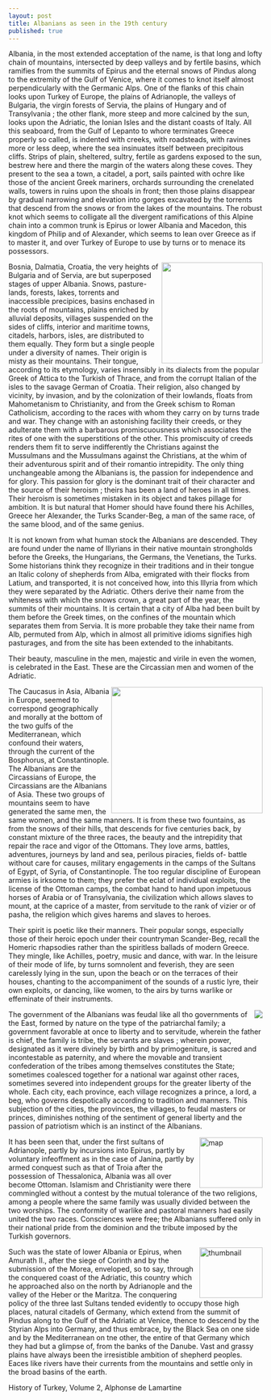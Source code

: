 ```yaml
---
layout: post
title: Albanians as seen in the 19th century
published: true
---
```

Albania, in the most extended acceptation of the name, is that long and lofty chain of mountains, intersected by deep valleys and by fertile basins, which ramifies from the summits of Epirus and the eternal snows of Pindus along to the extremity of the Gulf of Venice, where it comes to knot itself almost perpendicularly with the Germanic Alps. One of the flanks of this chain looks upon Turkey of Europe, the plains of Adrianople, the valleys of Bulgaria, the virgin forests of Servia, the plains of Hungary and of Transylvania ; the other flank, more steep and more calcined by the sun, looks upon the Adriatic, the Ionian Isles and the distant coasts of Italy. All this seaboard, from the Gulf of Lepanto to whore terminates Greece properly so called, is indented with creeks, with roadsteads, with ravines more or less deep, where the sea insinuates itself between precipitous cliffs. Strips of plain, sheltered, sultry, fertile as gardens exposed to the sun, bestrew here and there the margin of the waters along these coves. They present to the sea a town, a citadel, a port, sails painted with ochre like those of the ancient Greek mariners, orchards surrounding the crenelated walls, towers in ruins upon the shoals in front; then those plains disappear by gradual narrowing and elevation into gorges excavated by the torrents that descend from the snows or from the lakes of the mountains. 
The robust knot which seems to colligate all the divergent ramifications of this Alpine chain into a common trunk is Epirus or lower Albania and Macedon, this kingdom of Philip and of Alexander, which seems to lean over Greece as if to master it, and over Turkey of Europe to use by turns or to menace its possessors.

<a href="link url"><img src="https://iem5.files.wordpress.com/2018/04/balkans_ethnological_map_3625906oj9.jpg" width="200" align="right" /></a>


<p>Bosnia, Dalmatia, Croatia, the very heights of Bulgaria and of Servia, are but superposed stages of upper Albania. Snows, pasture-lands, forests, lakes, torrents and inaccessible precipices, basins enchased in the roots of mountains, plains enriched by alluvial deposits, villages suspended on the sides of cliffs, interior and maritime towns, citadels, harbors, isles, are distributed to them equally. They form but a single people under a diversity of names. Their origin is misty as their mountains. Their tongue, according to its etymology, varies insensibly in its dialects from the popular Greek of Attica to the Turkish of Thrace, and from the corrupt Italian of the isles to the savage German of Croatia. Their religion, also changed by vicinity, by invasion, and by the colonization of their lowlands, floats from Mahometanism to Christianity, and from the Greek schism to Roman Catholicism, according to the races with whom they carry on by turns trade and war. They change with an astonishing facility their creeds, or they adulterate them with a barbarous promiscuousness which associates the rites of one with the superstitions of the other. This promiscuity of creeds renders them fit to serve indifferently the Christians against the Mussulmans and the Mussulmans against the Christians, at the whim of their adventurous spirit and of their romantio intrepidity. The only thing unchangeable among the Albanians is, the passion for independence and for glory. This passion for glory is the dominant trait of their character and the source of their heroism ; theirs has been a land of heroes in all times. Their heroism is sometimes mistaken in its object and takes pillage for ambition. It is but natural that Homer should have found there his Achilles, Greece her Alexander, the Turks Scander-Beg, a man of the same race, of the same blood, and of the same genius. </p>
  
It is not known from what human stock the Albanians are descended. They are found under the name of Illyrians in their native mountain strongholds before the Greeks, the Hungarians, the Germans, the Venetians, the Turks. Some historians think they recognize in their traditions and in their tongue an Italic colony of shepherds from Alba, emigrated with their flocks from Latium, and transported, it is not conceived how, into this lllyria from which they were separated by the Adriatic. Others derive their name from the whiteness with which the snows crown, a great part of the year, the summits of their mountains. It is certain that a city of Alba had been built by them before the Greek times, on the confines of the mountain which separates them from Servia. It is more probable they take their name from Alb, permuted from Alp, which in almost all primitive idioms signifies high pasturages, and from the site has been extended to the inhabitants.

<p>Their beauty, masculine in the men, majestic and virile in even the women, is celebrated in the East. These are the Circassian men and women of the Adriatic.

  <a href='https://drive.google.com/file/d/0B-SZ9F7Ox-wKMVhMZHdBX09DY28/view?usp=sharing&amp;usp=embed_facebook&source=ctrlq.org'><img src='https://lh6.googleusercontent.com/PVDdgwUbut6TYZMZYaelSNKxU1t3UjgHky-BzPRA2WfX4YTUN7NMnA' width="300" height="250" ALIGN="right" /></a>
  
  The Caucasus in Asia, Albania in Europe, seemed to correspond geographically and morally at the bottom of the two gulfs of the Mediterranean, which confound their waters, through the current of the Bosphorus, at Constantinople. The Albanians are the Circassians of Europe, the Circassians are the Albanians of Asia. These two groups of mountains seem to have generated the same men, the same women, and the same manners. It is from these two fountains, as from the snows of their hills, that descends for five centuries back, by constant mixture of the three races, the beauty and the intrepidity that repair the race and vigor of the Ottomans. They love arms, battles, adventures, journeys by land and sea, perilous piracies, fields of- battle without care for causes, military engagements in the camps of the Sultans of Egypt, of Syria, of Constantinople. The too regular discipline of European armies is irksome to them; they prefer the eclat of individual exploits, the license of the Ottoman camps, the combat hand to hand upon impetuous horses of Arabia or of Transylvania, the civilization which allows slaves to mount, at the caprice of a master, from servitude to the rank of vizier or of pasha, the religion which gives harems and slaves to heroes.
  
Their spirit is poetic like their manners. Their popular songs, especially those of their heroic epoch under their countryman Scander-Beg, recall the Homeric rhapsodies rather than the spiritless ballads of modern Greece. They mingle, like Achilles, poetry, music and dance, with war. In the leisure of their mode of life, by turns somnolent and feverish, they are seen carelessly lying in the sun, upon the beach or on the terraces of their houses, chanting to the accompaniment of the sounds of a rustic lyre, their own exploits, or dancing, like women, to the airs by turns warlike or effeminate of their instruments. 






<img src="https://q72skg.dm.files.1drv.com/y4mLrt58E6FbOhGgZzQmog76aBkOFtMVcoWUt44IvH52BjEVgQQw_9N6PAsPKIRkXjvvF0Kgx5LooroKat58DGOhOpQ6JF9WNiboIDHW9HQHCzyH2fOdnkdlBulwM0RlKoNpnnT1prvSIaa8nHCwqcMhwt2jomnaemJD_gwJwTxXirgzi3TA0a4vD5chaa7JPiDJZ57zF4hXBcvMpoO_ov91g?width=195&height=256&cropmode=none" ALIGN="right" />

<p>The government of the Albanians was feudal like all tho governments of the East, formed by nature on the type of the patriarchal family; a government favorable at once to liberty and to servitude, wherein the father is chief, the family is tribe, the servants are slaves ; wherein power, designated as it were divinely by birth and by primogeniture, is sacred and incontestable as paternity, and where the movable and transient confederation of the tribes among themselves constitutes the State; sometimes coalesced together for a national war against other races, sometimes severed into independent groups for the greater liberty of the whole. Each city, each province, each village recognizes a prince, a lord, a beg, who governs despotically according to tradition and manners. This subjection of the cities, the provinces, the villages, to feudal masters or princes, diminishes nothing of the sentiment of general liberty and the passion of patriotism which is an instinct of the Albanians.
  
<a href="https://1drv.ms/u/s!ArZi-4F1_MJph3zxrcncEhYj-Puh"><img alt="map" src="https://1drv.ms/u/s!ArZi-4F1_MJph3zxrcncEhYj-Puh" width="125" height="100" ALIGN="right" alt="Map"></a>


  
It has been seen that, under the first sultans of Adrianople, partly by incursions into Epirus, partly by voluntary infeoffment as in the case of Janina, partly by armed conquest such as that of Troia after the possession of Thessalonica, Albania was all over become Ottoman. Islamism and Christianity were there commingled without a contest by the mutual tolerance of the two religions, among a people where the same family was usually divided between the two worships. The conformity of warlike and pastoral manners had easily united the two races. Consciences were free; the Albanians suffered only in their national pride from the dominion and the tribute imposed by the Turkish governors.

<a href="http://albter.eu5.org/wp-content/uploads/2018/04/csax-1877.jpg"><img alt="thumbnail" src="http://albter.eu5.org/wp-content/uploads/2018/04/csax-1877.jpg" width="125" height="100" ALIGN="right" alt="Map" style="border:0;"></a> 

Such was the state of lower Albania or Epirus, when Amurath II., after the siege of Corinth and by the submission of the Morea, enveloped, so to say, through the conquered coast of the Adriatic, this country which he approached also on the north by Adrianople and the valley of the Heber or the Maritza. The conquering policy of the three last Sultans tended evidently to occupy those high places, natural citadels of Germany, which extend from the summit of Pindus along to the Gulf of the Adriatic at Venice, thence to descend by the Styrian Alps into Germany, and thus embrace, by the Black Sea on one side and by the Mediterranean on tne other, the entire of that Germany which they had but a glimpse of, from the banks of the Danube. Vast and grassy plains have always been the irresistible ambition of shepherd peoples. Eaces like rivers have their currents from the mountains and settle only in the broad basins of the earth.</p>

<p>History of Turkey, Volume 2, Alphonse de Lamartine
